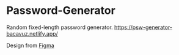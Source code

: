 # Password-Generator
 Random fixed-length password generator. https://psw-generator-bacavuz.netlify.app/
 
 Design from [Figma](https://www.figma.com/file/NEj9JDycMjF3XKXq7swoc9/Random-Password-Generator-(New-version))
